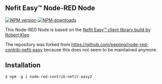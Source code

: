 ## Nefit Easy™ Node-RED Node

<span class="badge-npmversion"><a href="https://www.npmjs.com/package/node-red-contrib-nefit-easy2" title="View this project on NPM"><img src="https://img.shields.io/npm/v/node-red-contrib-nefit-easy2.svg" alt="NPM version" /></a></span>
<span class="badge-npmdownloads"><a href="https://npmjs.org/package/node-red-contrib-nefit-easy2" title="View this project on NPM"><img src="https://img.shields.io/npm/dm/node-red-contrib-nefit-easy2.svg" alt="NPM downloads" /></a></span>
<!-- <span class="badge-paypal"><a href="https://www.paypal.com/cgi-bin/webscr?cmd=_s-xclick&hosted_button_id=CZCXLR9AHAZ72" title="Donate to this project using Paypal"><img src="https://img.shields.io/badge/paypal-donate-yellow.svg" alt="PayPal donate button" /></a></span> -->

This Node-RED Node is based on the <a href="https://github.com/robertklep/nefit-easy-commands">Nefit Easy™ client library build by Robert Klep</a>

The repository was forked from https://github.com/pepijng/node-red-contrib-nefit-easy because this does not seem to be maintained anymore.

## Installation

```
$ npm -g i node-red-contrib-nefit-easy2
```
